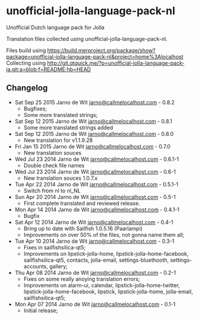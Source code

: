 unofficial-jolla-language-pack-nl
=================================

Unofficial Dutch language pack for Jolla

Translation files collected using unofficial-jolla-language-pack-nl.

Files build using https://build.merproject.org/package/show?package=unofficial-jolla-language-pack-nl&project=home%3Alocalhost
Collecting using http://git.qtquick.me/?p=unofficial-jolla-language-pack-ja.git;a=blob;f=README;hb=HEAD


Changelog
---------
* Sat Sep 25 2015 Jarno de Wit <jarno@callmelocalhost.com> - 0.8.2
  - Bugfixes;
  - Some more translated strings;
* Sat Sep 12 2015 Jarno de Wit <jarno@callmelocalhost.com> - 0.8.1
  - Some more translated strings added
* Sat Sep 12 2015 Jarno de Wit <jarno@callmelocalhost.com> - 0.8.0
  - New translation for v1.1.9.28
* Fri Jan 15 2015 Jarno de Wit <jarno@callmelocalhost.com> - 0.7.0
  - New translation souces
* Wed Jul 23 2014 Jarno de Wit <jarno@callmelocalhost.com> - 0.6.1-1
  - Double check file names
* Wed Jul 23 2014 Jarno de Wit <jarno@callmelocalhost.com> - 0.6-1
  - New translation souces 1.0.7.x
* Tue Apr 22 2014 Jarno de Wit <jarno@callmelocalhost.com> - 0.5.1-1
  - Switch from nl to nl_NL
* Sun Apr 20 2014 Jarno de Wit <jarno@callmelocalhost.com> - 0.5-1
  - First complete translated and reviewed release.
* Mon Apr 14 2014 Jarno de Wit <jarno@callmelocalhost.com> - 0.4.1-1
  - Bugfix
* Sat Apr 12 2014 Jarno de Wit <jarno@callmelocalhost.com> - 0.4-1
  - Bring up to date with Sailfish 1.0.5.16 (Paarlampi)
  - Improvements on over 50% of the files, not gonna name them all;
* Tue Apr 10 2014 Jarno de Wit <jarno@callmelocalhost.com> - 0.3-1
  - Fixes in sailfishsilica-qt5;
  - Improvements on lipstick-jolla-home, lipstick-jolla-home-facebook, sailfishsilica-qt5, contacts, jolla-email, settings-bluethooth, settings-accounts, gallery;
* Thu Apr 08 2014 Jarno de Wit <jarno@callmelocalhost.com> - 0.2-1
  - Fixes on some really anoying translation errors;
  - Improvements on alarm-ui, calendar, lipstick-jolla-home-twitter, lipstick-jolla-home-facebook, lipstick, lipstick-jolla-home, jolla-email, sailfishsilica-qt5;
* Mon Apr 07 2014 Jarno de Wit <jarno@callmelocalhost.com> - 0.1-1
  - Initial release;
